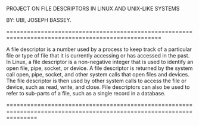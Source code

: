 PROJECT ON FILE DESCRIPTORS IN LINUX AND UNIX-LIKE SYSTEMS

BY: UBI, JOSEPH BASSEY.

===================================================================================================

A file descriptor is a number used by a process to keep track of a particular file 
or type of file that it is currently accessing or has accessed in the past.
In Linux, a file descriptor is a non-negative integer that is used to identify an 
open file, pipe, socket, or device. 
A file descriptor is returned by the system call open, pipe, socket,
and other system calls that open files and devices.
The file descriptor is then used by other system calls to access the file or device,
such as read, write, and close. File descriptors can also be used to refer to sub-parts of a file,
such as a single record in a database.

=====================================================================================================================
